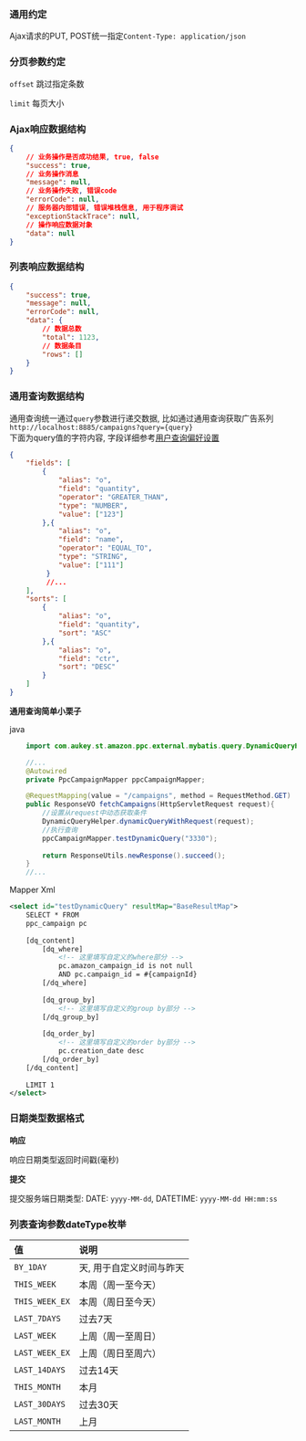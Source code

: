 ### 通用约定
Ajax请求的PUT, POST统一指定`Content-Type: application/json` <br/>

### 分页参数约定

`offset` 跳过指定条数

`limit` 每页大小

### Ajax响应数据结构
```json
{
    // 业务操作是否成功结果, true, false
    "success": true,
    // 业务操作消息
    "message": null,
    // 业务操作失败, 错误code
    "errorCode": null,
    // 服务器内部错误, 错误堆栈信息, 用于程序调试
    "exceptionStackTrace": null,
    // 操作响应数据对象
    "data": null
}
```

### 列表响应数据结构
```json
{
    "success": true,
    "message": null,
    "errorCode": null,
    "data": {
        // 数据总数
        "total": 1123,
        // 数据条目
        "rows": []
    }
}
```

### 通用查询数据结构
通用查询统一通过`query`参数进行递交数据,
比如通过通用查询获取广告系列 `http://localhost:8885/campaigns?query={query}` <br />
下面为query值的字符内容, 字段详细参考[用户查询偏好设置](/web/userQueryPreference)
```json
{
    "fields": [
        {
            "alias": "o",
            "field": "quantity",
            "operator": "GREATER_THAN",
            "type": "NUMBER",
            "value": ["123"]
        },{
            "alias": "o",
            "field": "name",
            "operator": "EQUAL_TO",
            "type": "STRING",
            "value": ["111"]
         }
         //...
    ],
    "sorts": [
        {
            "alias": "o",
            "field": "quantity",
            "sort": "ASC"
        },{
            "alias": "o",
            "field": "ctr",
            "sort": "DESC"
        }
    ]
}
```

**通用查询简单小栗子**

java
```java
    import com.aukey.st.amazon.ppc.external.mybatis.query.DynamicQueryHelper;

    //...
    @Autowired
    private PpcCampaignMapper ppcCampaignMapper;

    @RequestMapping(value = "/campaigns", method = RequestMethod.GET)
    public ResponseVO fetchCampaigns(HttpServletRequest request){
        //设置从request中动态获取条件
        DynamicQueryHelper.dynamicQueryWithRequest(request);
        //执行查询
        ppcCampaignMapper.testDynamicQuery("3330");
        
        return ResponseUtils.newResponse().succeed();
    }
    //...
```
Mapper Xml
```xml
<select id="testDynamicQuery" resultMap="BaseResultMap">
    SELECT * FROM
    ppc_campaign pc
    
    [dq_content]
        [dq_where]
            <!-- 这里填写自定义的where部分 -->
            pc.amazon_campaign_id is not null
            AND pc.campaign_id = #{campaignId}
        [/dq_where]
        
        [dq_group_by]
            <!-- 这里填写自定义的group by部分 -->
        [/dq_group_by]
        
        [dq_order_by]
            <!-- 这里填写自定义的order by部分 -->
            pc.creation_date desc
        [/dq_order_by]
    [/dq_content]
    
    LIMIT 1
</select>
```

### 日期类型数据格式

**响应**

响应日期类型返回时间戳(毫秒)

**提交**

提交服务端日期类型: DATE: `yyyy-MM-dd`, DATETIME: `yyyy-MM-dd HH:mm:ss`


### 列表查询参数dateType枚举

| 值             | 说明                   |
|:---------------|:----------------------|
| `BY_1DAY`      | 天, 用于自定义时间与昨天 |
| `THIS_WEEK`    | 本周（周一至今天）      |
| `THIS_WEEK_EX` | 本周（周日至今天）      |
| `LAST_7DAYS`   | 过去7天                |
| `LAST_WEEK`    | 上周（周一至周日）      |
| `LAST_WEEK_EX` | 上周（周日至周六）      |
| `LAST_14DAYS`  | 过去14天               |
| `THIS_MONTH`   | 本月                   |
| `LAST_30DAYS`  | 过去30天               |
| `LAST_MONTH`   | 上月                   |